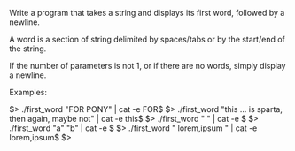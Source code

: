 
Write a program that takes a string and displays its first word, followed by a
newline.

A word is a section of string delimited by spaces/tabs or by the start/end of
the string.

If the number of parameters is not 1, or if there are no words, simply display
a newline.

Examples:

$> ./first_word "FOR PONY" | cat -e
FOR$
$> ./first_word "this        ...    is sparta, then again, maybe    not" | cat -e
this$
$> ./first_word "   " | cat -e
$
$> ./first_word "a" "b" | cat -e
$
$> ./first_word "  lorem,ipsum  " | cat -e
lorem,ipsum$
$>
